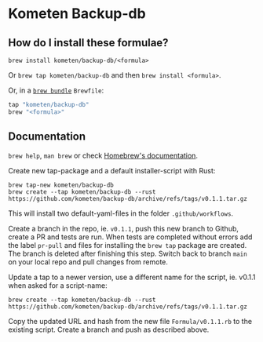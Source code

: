 # Kometen Backup-db

## How do I install these formulae?

`brew install kometen/backup-db/<formula>`

Or `brew tap kometen/backup-db` and then `brew install <formula>`.

Or, in a [`brew bundle`](https://github.com/Homebrew/homebrew-bundle) `Brewfile`:

```ruby
tap "kometen/backup-db"
brew "<formula>"
```

## Documentation

`brew help`, `man brew` or check [Homebrew's documentation](https://docs.brew.sh).


Create new tap-package and a default installer-script with Rust:

```
brew tap-new kometen/backup-db
brew create --tap kometen/backup-db --rust https://github.com/kometen/backup-db/archive/refs/tags/v0.1.1.tar.gz
```

This will install two default-yaml-files in the folder `.github/workflows`.

Create a branch in the repo, ie. `v0.1.1`, push this new branch to Github, create a PR and tests are run. When tests are completed without
errors add the label `pr-pull` and files for installing the `brew tap` package are created. The branch is deleted after finishing this step.
Switch back to branch `main` on your local repo and pull changes from remote.


Update a tap to a newer version, use a different name for the script, ie. v0.1.1 when asked for a script-name:

```
brew create --tap kometen/backup-db --rust https://github.com/kometen/backup-db/archive/refs/tags/v0.1.1.tar.gz
```

Copy the updated URL and hash from the new file `Formula/v0.1.1.rb` to the existing script. Create a branch and push as described above.
